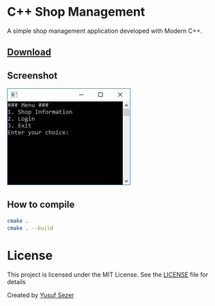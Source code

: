 # C++ Shop Management

A simple shop management application developed with Modern C++.

## [Download](https://github.com/yusufsefasezer/cpp-shop-management/archive/master.zip)

## Screenshot
![Windows](screenshot/windows.jpg)

## How to compile

```sh
cmake .
cmake . --build
```

# License
This project is licensed under the MIT License. See the [LICENSE](LICENSE) file for details

Created by [Yusuf Sezer](https://www.yusufsezer.com)

